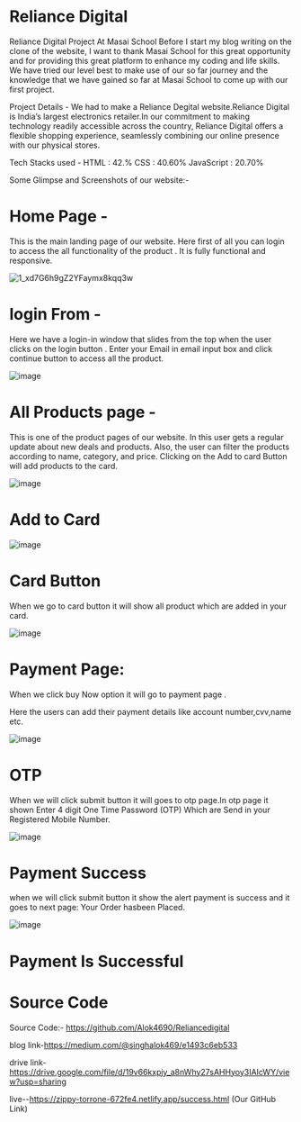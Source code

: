 
# Reliance Digital

Reliance Digital Project At Masai School
Before I start my blog writing on the clone of the website, I want to thank Masai School for this great opportunity and for providing this great platform to enhance my coding and life skills.
We have tried our level best to make use of our so far journey and the knowledge that we have gained so far at Masai School to come up with our first project.

Project Details -
We had to make a Reliance Degital website.Reliance Digital is India’s largest electronics retailer.In our commitment to making technology readily accessible across the country, Reliance Digital offers a flexible shopping experience, seamlessly combining our online presence with our physical stores.

Tech Stacks used -
HTML : 42.%
CSS : 40.60%
JavaScript : 20.70%

Some Glimpse and Screenshots of our website:-

# Home Page -

This is the main landing page of our website. Here first of all you can login to access the all functionality of the product .
It is fully functional and responsive.

![1_xd7G6h9gZ2YFaymx8kqq3w](https://user-images.githubusercontent.com/99985669/192937296-d5c929ff-37f6-4750-9d83-63a3f0558849.png)


# login From -

Here we have a login-in window that slides from the top when the user clicks on the login button .
Enter your Email in email input box and click continue button to access all the product.

![image](https://user-images.githubusercontent.com/99985669/192937990-23ffafbd-d20c-469f-96da-fcc08ad03a18.png)

# All Products page -

This is one of the product pages of our website.
In this user gets a regular update about new deals and products.
Also, the user can filter the products according to name, category, and price.
Clicking on the Add to card Button will add products to the card.

![image](https://user-images.githubusercontent.com/99985669/192938036-b950e6cc-43e2-482c-bab4-62558042a165.png)

# Add to Card


![image](https://user-images.githubusercontent.com/99985669/192938076-7383a249-93c4-4139-bf2c-66af08938d12.png)


# Card Button
When we go to card button it will show all product which are added in your card.

![image](https://user-images.githubusercontent.com/99985669/192938135-0944c9d4-30bf-47d5-94d9-f92b997eb54b.png)

# Payment Page:
When we click buy Now option it will go to payment page .

Here the users can add their payment details like account number,cvv,name etc.

![image](https://user-images.githubusercontent.com/99985669/192938173-0254914e-aaf7-4fad-9dc6-9806b564ad3b.png)


# OTP
When we will click submit button it will goes to otp page.In otp page it shown Enter 4 digit One Time Password (OTP) Which are Send in your Registered Mobile Number.

![image](https://user-images.githubusercontent.com/99985669/192938215-ccb9fc64-0b2c-41e8-a9bf-3c86804964ed.png)


# Payment Success
when we will click submit button it show the alert payment is success and it goes to next page: Your Order hasbeen Placed.

![image](https://user-images.githubusercontent.com/99985669/192938235-d2f2258e-cba8-47b5-bb32-2fd408191cb1.png)


# Payment Is Successful

# Source Code
Source Code:- https://github.com/Alok4690/Reliancedigital

blog link-https://medium.com/@singhalok469/e1493c6eb533

drive link-https://drive.google.com/file/d/19v66kxpjy_a8nWhy27sAHHyoy3IAIcWY/view?usp=sharing

live--https://zippy-torrone-672fe4.netlify.app/success.html
(Our GitHub Link)
